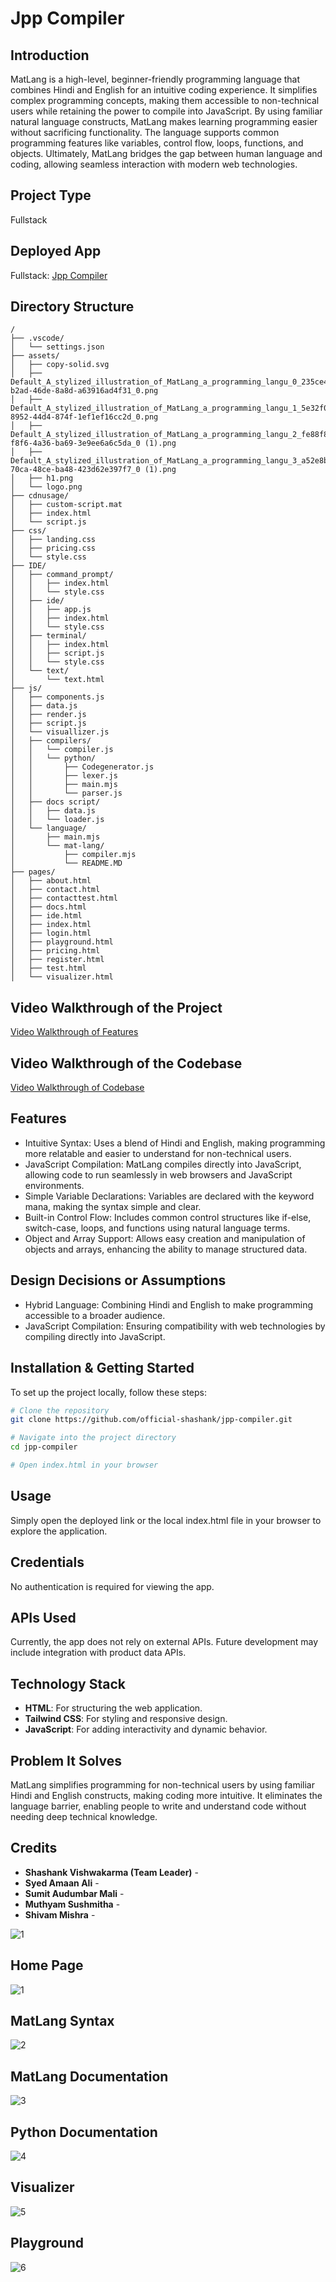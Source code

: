 # Jpp Compiler

## Introduction
MatLang is a high-level, beginner-friendly programming language that combines Hindi and English for an intuitive coding experience. It simplifies complex programming concepts, making them accessible to non-technical users while retaining the power to compile into JavaScript. By using familiar natural language constructs, MatLang makes learning programming easier without sacrificing functionality. The language supports common programming features like variables, control flow, loops, functions, and objects. Ultimately, MatLang bridges the gap between human language and coding, allowing seamless interaction with modern web technologies.

## Project Type
Fullstack

## Deployed App
Fullstack: [Jpp Compiler](https://.vercel.app/)

## Directory Structure
```
/
├── .vscode/
│   └── settings.json
├── assets/
│   ├── copy-solid.svg
│   ├── Default_A_stylized_illustration_of_MatLang_a_programming_langu_0_235ce4e3-b2ad-46de-8a8d-a63916ad4f31_0.png
│   ├── Default_A_stylized_illustration_of_MatLang_a_programming_langu_1_5e32f0ff-8952-44d4-874f-1ef1ef16cc2d_0.png
│   ├── Default_A_stylized_illustration_of_MatLang_a_programming_langu_2_fe88f8f7-f8f6-4a36-ba69-3e9ee6a6c5da_0 (1).png
│   ├── Default_A_stylized_illustration_of_MatLang_a_programming_langu_3_a52e8bc1-70ca-48ce-ba48-423d62e397f7_0 (1).png
│   ├── h1.png
│   └── logo.png
├── cdnusage/
│   ├── custom-script.mat
│   ├── index.html
│   └── script.js
├── css/
│   ├── landing.css
│   ├── pricing.css
│   └── style.css
├── IDE/
│   ├── command_prompt/
│   │   ├── index.html
│   │   └── style.css
│   ├── ide/
│   │   ├── app.js
│   │   ├── index.html
│   │   └── style.css
│   ├── terminal/
│   │   ├── index.html
│   │   ├── script.js
│   │   └── style.css
│   └── text/
│       └── text.html
├── js/
│   ├── components.js
│   ├── data.js
│   ├── render.js
│   ├── script.js
│   └── visuallizer.js
│   ├── compilers/
│   │   └── compiler.js
│   │   └── python/
│   │       ├── Codegenerator.js
│   │       ├── lexer.js
│   │       ├── main.mjs
│   │       └── parser.js
│   ├── docs script/
│   │   ├── data.js
│   │   └── loader.js
│   └── language/
│       ├── main.mjs
│       └── mat-lang/
│           ├── compiler.mjs
│           └── README.MD
├── pages/
│   ├── about.html
│   ├── contact.html
│   ├── contacttest.html
│   ├── docs.html
│   ├── ide.html
│   ├── index.html
│   ├── login.html
│   ├── playground.html
│   ├── pricing.html
│   ├── register.html
│   ├── test.html
│   └── visualizer.html

```


## Video Walkthrough of the Project
[Video Walkthrough of Features](https://youtu.be/)

## Video Walkthrough of the Codebase
[Video Walkthrough of Codebase](https://youtu.be/)

## Features
- Intuitive Syntax: Uses a blend of Hindi and English, making programming more relatable and easier to understand for non-technical users.
- JavaScript Compilation: MatLang compiles directly into JavaScript, allowing code to run seamlessly in web browsers and JavaScript environments.
- Simple Variable Declarations: Variables are declared with the keyword mana, making the syntax simple and clear.
- Built-in Control Flow: Includes common control structures like if-else, switch-case, loops, and functions using natural language terms.
- Object and Array Support: Allows easy creation and manipulation of objects and arrays, enhancing the ability to manage structured data.


## Design Decisions or Assumptions
- Hybrid Language: Combining Hindi and English to make programming accessible to a broader audience.
- JavaScript Compilation: Ensuring compatibility with web technologies by compiling directly into JavaScript.

## Installation & Getting Started
To set up the project locally, follow these steps:

```bash
# Clone the repository
git clone https://github.com/official-shashank/jpp-compiler.git

# Navigate into the project directory
cd jpp-compiler

# Open index.html in your browser
```

## Usage
Simply open the deployed link or the local index.html file in your browser to explore the application.

## Credentials
No authentication is required for viewing the app.

## APIs Used
Currently, the app does not rely on external APIs. Future development may include integration with product data APIs.

## Technology Stack
- **HTML**: For structuring the web application.
- **Tailwind CSS**: For styling and responsive design.
- **JavaScript**: For adding interactivity and dynamic behavior.

## Problem It Solves
MatLang simplifies programming for non-technical users by using familiar Hindi and English constructs, making coding more intuitive. It eliminates the language barrier, enabling people to write and understand code without needing deep technical knowledge.

## Credits
- **Shashank Vishwakarma (Team Leader)** - 
- **Syed Amaan Ali** - 
- **Sumit Audumbar Mali** - 
- **Muthyam Sushmitha** - 
- **Shivam Mishra** - 

![1](https://i.ibb.co/M11VY64/Screenshot-2024-11-17-102158.png)

## Home Page

![1](https://i.ibb.co/M11VY64/Screenshot-2024-11-17-102158.png)

## MatLang Syntax

![2](https://i.ibb.co/K5m15NL/Screenshot-2024-11-17-102323.png)

## MatLang Documentation

![3](https://i.ibb.co/FJ8mWb0/Screenshot-2024-11-17-102450.png)

## Python Documentation

![4](https://i.ibb.co/2h8y4Dd/Screenshot-2024-11-17-102534.png)

## Visualizer

![5](https://i.ibb.co/zsrq34J/Screenshot-2024-11-17-103046.png)

## Playground

![6](https://i.ibb.co/kgSHBVn/Screenshot-2024-11-17-103212.png)
